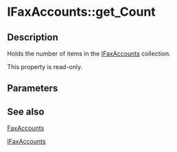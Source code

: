 # IFaxAccounts::get_Count

## Description

Holds the number of items in the [IFaxAccounts](https://learn.microsoft.com/previous-versions/windows/desktop/api/faxcomex/nn-faxcomex-ifaxaccounts) collection.

This property is read-only.

## Parameters

## See also

[FaxAccounts](https://learn.microsoft.com/previous-versions/windows/desktop/fax/-mfax-faxaccounts)

[IFaxAccounts](https://learn.microsoft.com/previous-versions/windows/desktop/api/faxcomex/nn-faxcomex-ifaxaccounts)